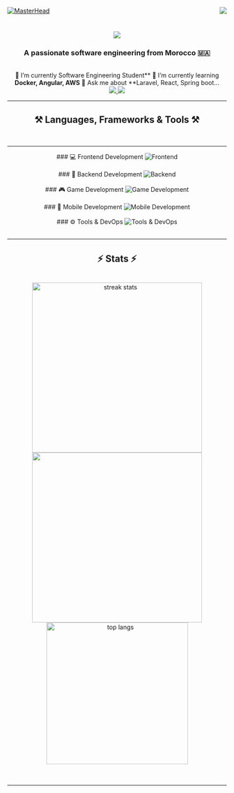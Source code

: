[![MasterHead](https://firebasestorage.googleapis.com/v0/b/flexi-coding.appspot.com/o/dempgi7-520f8d5f-63d4-4453-8822-dbc149ae27f8.gif?alt=media&token=91c0c7b2-93c3-4029-b011-1a8703c5730d)](https://rishavchanda.io)              <img               align="right"                    src="https://visitor-badge.laobi.icu/badge?page_id=salesp07.salesp07"             />             <h1          align="center">                 <img                    src="https://readme-typing-svg.herokuapp.com/?                font=Righteous&size=35&center=true&vCenter=true&width=500&height=70&duration=4000&lines=Hi+There!+👋;+I'm+Hodaifa+Echffani!;"      />                    </h1>                  <h3     align="center">         A                passionate     software       engineering          from             Morocco                   🇲🇦</h3>           <br/>          <div                  align="center">             🔭                    I’m                    currently            Software           Engineering                 Student**              🌱           I’m                currently            learning         **Docker,       Angular,               AWS**          💬                  Ask                   me            about                   **Laravel,       React,           Spring            boot...           </div>        <div         align="center">      <a                href="mailto:echffani.hodaifa@gmail.com">         <img          src="https://img.shields.io/badge/Gmail-333333?style=for-the-badge&logo=gmail&logoColor=red"         />             </a>        <a         href="https://www.linkedin.com/in/hodaifa-echffani-297b7b284/"              target="_blank">                    <img           src="https://img.shields.io/badge/LinkedIn-0077B5?style=for-the-badge&logo=linkedin&logoColor=white"                    target="_blank"                  />        </a>          </div>                  <hr/>         <h2           align="center">⚒️       Languages,                  Frameworks                &        Tools                  ⚒️</h2>                 <br/>        <hr/>               <div             align="center">         ###                    💻       Frontend                   Development                <img     src="https://skillicons.dev/icons?i=react,angular,html,css,tailwind,bootstrap,mui,figma,git,vscode"       alt="Frontend"      />             <br/><br/>                  ###       🔧          Backend                    Development               <img         src="https://skillicons.dev/icons?i=nodejs,express,python,flask,php,laravel,mysql,postgres,firebase,mongodb,oracle,spring                  boot"           alt="Backend"          />            <br/><br/>       ###       🎮               Game       Development        <img              src="https://skillicons.dev/icons?i=unity,java,c"            alt="Game                Development"          />        <br/><br/>                  ###                   📱           Mobile     Development           <img                 src="https://skillicons.dev/icons?i=androidstudio,react,flutter"            alt="Mobile            Development"                   />              <br/><br/>            ###                    ⚙️            Tools       &                    DevOps            <img            src="https://skillicons.dev/icons?i=docker,jenkins,github,matlab"           alt="Tools                    &           DevOps"             />      <br/>      </div>                    <br/>           <hr/>                    <h2               align="center">⚡         Stats     ⚡</h2>            <br>     <div                    align=center>          <img               width=390               src="https://github-readme-streak-stats-salesp07.vercel.app/?user=hodaifa-ech&count_private=true&theme=react&border_radius=10"                alt="streak               stats"/>          <img     width=390               src="https://github-readme-stats.vercel.app/api?username=hodaifa-ech&theme=react&hide_border=false&include_all_commits=false&count_private=true"/>               <br/>         <img                  width=325                  align="center"                src="https://github-readme-stats-salesp07.vercel.app/api/top-langs/?username=hodaifa-ech&hide=HTML&langs_count=8&layout=compact&theme=react&border_radius=10&size_weight=0.5&count_weight=0.5&exclude_repo=github-readme-stats"                alt="top                 langs"         />       </div>      <br/><br/>          <hr/>                 <br/>          <br/>                   